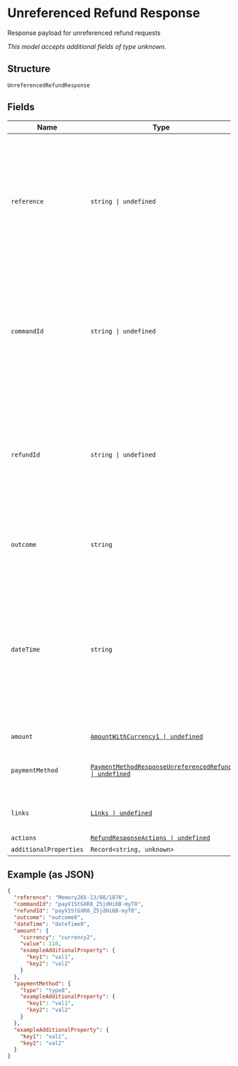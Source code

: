 
# Unreferenced Refund Response

Response payload for unreferenced refund requests

*This model accepts additional fields of type unknown.*

## Structure

`UnreferencedRefundResponse`

## Fields

| Name | Type | Tags | Description |
|  --- | --- | --- | --- |
| `reference` | `string \| undefined` | Optional | Unique reference generated by you that is used to identify a payment throughout its lifecycle.<br><br>**Constraints**: *Minimum Length*: `1`, *Maximum Length*: `64` |
| `commandId` | `string \| undefined` | Optional | Globally unique identifer defined by Worldpay.<br><br>**Constraints**: *Minimum Length*: `25`, *Maximum Length*: `25`, *Pattern*: `^[A-Za-z0-9_-]{25}$` |
| `refundId` | `string \| undefined` | Optional | Globally unique identifer defined by Worldpay.<br><br>**Constraints**: *Minimum Length*: `25`, *Maximum Length*: `25`, *Pattern*: `^[A-Za-z0-9_-]{25}$` |
| `outcome` | `string` | Required | Outcome of the request; one of the following: refused \| refunded |
| `dateTime` | `string` | Required | Date and time, conforming to the ISO-8601 specification, that the transaction was received and processed.<br><br>**Constraints**: *Minimum Length*: `1`, *Maximum Length*: `20` |
| `amount` | [`AmountWithCurrency1 \| undefined`](../../doc/models/amount-with-currency-1.md) | Optional | the value and currency |
| `paymentMethod` | [`PaymentMethodResponseUnreferencedRefund \| undefined`](../../doc/models/payment-method-response-unreferenced-refund.md) | Optional | Response data specific to the payment method. |
| `links` | [`Links \| undefined`](../../doc/models/links.md) | Optional | HATEOAS links for response payloads. |
| `actions` | [`RefundResponseActions \| undefined`](../../doc/models/refund-response-actions.md) | Optional | - |
| `additionalProperties` | `Record<string, unknown>` | Optional | - |

## Example (as JSON)

```json
{
  "reference": "Memory265-13/08/1876",
  "commandId": "payV1StGXR8_Z5jdHi6B-myT0",
  "refundId": "payV1StGXR8_Z5jdHi6B-myT0",
  "outcome": "outcome8",
  "dateTime": "dateTime0",
  "amount": {
    "currency": "currency2",
    "value": 110,
    "exampleAdditionalProperty": {
      "key1": "val1",
      "key2": "val2"
    }
  },
  "paymentMethod": {
    "type": "type8",
    "exampleAdditionalProperty": {
      "key1": "val1",
      "key2": "val2"
    }
  },
  "exampleAdditionalProperty": {
    "key1": "val1",
    "key2": "val2"
  }
}
```

